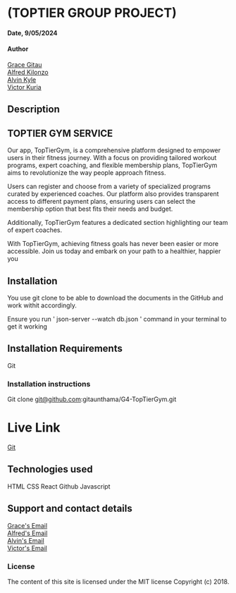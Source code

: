 # (TOPTIER GROUP PROJECT)

#### Date, 9/05/2024

#### Author
 [Grace Gitau](https://github.com/gitaunthama/Personal-Porfolio.git) <br>
[Alfred Kilonzo](https://github.com/alfred-peter/myportfolio)<br>
[Alvin Kyle](https://github.com/alvinKyle/Web-Portfolio)<br>
[Victor Kuria](https://github.com/Waramavictor/MYPORTFOLIO.git)<br>


## Description

## TOPTIER GYM SERVICE
Our app, TopTierGym, is a comprehensive platform designed to empower users in their fitness journey. With a focus on providing tailored workout programs, expert coaching, and flexible membership plans, TopTierGym aims to revolutionize the way people approach fitness.

Users can register and choose from a variety of specialized programs curated by experienced coaches.
Our platform also provides transparent access to different payment plans, ensuring users can select the membership option that best fits their needs and budget.

Additionally, TopTierGym features a dedicated section highlighting our team of expert coaches.

With TopTierGym, achieving fitness goals has never been easier or more accessible. Join us today and embark on your path to a healthier, happier you

 
## Installation
You use git clone to be able to download the documents in the GitHub and work withit accordingly.
<p>Ensure you run ' json-server --watch db.json ' command in your terminal to get it working</p>

## Installation Requirements
Git

### Installation instructions
Git clone  git@github.com:gitaunthama/G4-TopTierGym.git

# Live Link
[Git]()

## Technologies used
HTML
CSS
React
Github
Javascript

## Support and contact details
[ Grace's Email](https://mail.google.com/mail/u/1/#inbox)<br>
[Alfred's Email](alfred.kilonzo@student.moringaschool.com)<br>
[Alvin's Email](alvin.kyle@student.moringaschool.com)<br>
[Victor's Email](victor.kinyua1@student.moringaschool.com)<br>

### License
The content of this site is licensed under the MIT license
Copyright (c) 2018.




















